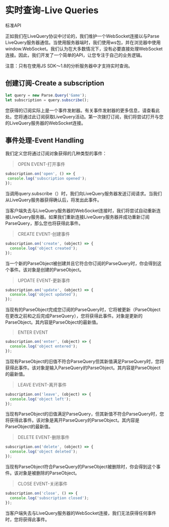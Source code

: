 # 实时查询-Live Queries

标准API

正如我们在LiveQuery协议中讨论的，我们维护一个WebSocket连接以与Parse LiveQuery服务器通信。当使用服务器端时，我们使用ws包，并在浏览器中使用window.WebSocket。我们认为在大多数情况下，没有必要直接处理WebSocket连接。因此，我们开发了一个简单的API，让您专注于自己的业务逻辑。

注意：只有在使用JS SDK〜1.8的分析服务器中才支持实时查询。

## 创建订阅-Create a subscription

```js
let query = new Parse.Query('Game');
let subscription = query.subscribe();
```

您获得的订阅实际上是一个事件发射器。有关事件发射器的更多信息，请查看此处。您将通过此订阅获取LiveQuery活动。第一次拨打订阅，我们将尝试打开与您的LiveQuery服务器的WebSocket连接。

## 事件处理-Event Handling

我们定义您将通过订阅对象获得的几种类型的事件：

> OPEN EVENT-打开事件

```js
subscription.on('open', () => {
 console.log('subscription opened');
});
```

当调用query.subscribe（）时，我们向LiveQuery服务器发送订阅请求。当我们从LiveQuery服务器获得确认后，将发出此事件。

当客户端失去与LiveQuery服务器的WebSocket连接时，我们将尝试自动重新连接LiveQuery服务器。如果我们重新连接LiveQuery服务器并成功重新订阅ParseQuery，那么您也将获得此事件。

> CREATE EVENT-创建事件

```js
subscription.on('create', (object) => {
  console.log('object created');
});
```

当一个新的ParseObject被创建并且它符合你订阅的ParseQuery时，你会得到这个事件。该对象是创建的ParseObject。

> UPDATE EVENT-更新事件

```js
subscription.on('update', (object) => {
  console.log('object updated');
});
```

当现有的ParseObject完成您订阅的ParseQuery时，它将被更新（ParseObject在更改之前和之后完成ParseQuery），您将获得此事件。对象是更新的ParseObject。其内容是ParseObject的最新值。

> ENTER EVENT

```js
subscription.on('enter', (object) => {
  console.log('object entered');
});
```

当现有ParseObject的旧值不符合ParseQuery但其新值满足ParseQuery时，您将获得此事件。该对象是输入ParseQuery的ParseObject。其内容是ParseObject的最新值。

> LEAVE EVENT-离开事件

```js
subscription.on('leave', (object) => {
  console.log('object left');
});
```

当现有ParseObject的旧值满足ParseQuery，但其新值不符合ParseQuery时，您将获得此事件。该对象是离开ParseQuery的ParseObject。其内容是ParseObject的最新值。

> DELETE EVENT-删除事件

```js
subscription.on('delete', (object) => {
  console.log('object deleted');
});
```

  


当现有ParseObject符合ParseQuery的ParseObject被删除时，你会得到这个事件。该对象是被删除的ParseObject。

> CLOSE EVENT-关闭事件

```js
subscription.on('close', () => {
  console.log('subscription closed');
});
```

  


当客户端失去与LiveQuery服务器的WebSocket连接，我们无法获得任何事件时，您将获得此事件。

